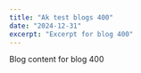 ```yaml
---
title: "Ak test blogs 400"
date: "2024-12-31"
excerpt: "Excerpt for blog 400"
---
```


Blog content for blog 400